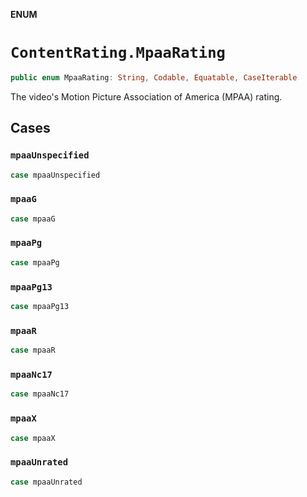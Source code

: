 **ENUM**

# `ContentRating.MpaaRating`

```swift
public enum MpaaRating: String, Codable, Equatable, CaseIterable
```

The video's Motion Picture Association of America (MPAA) rating.

## Cases
### `mpaaUnspecified`

```swift
case mpaaUnspecified
```

### `mpaaG`

```swift
case mpaaG
```

### `mpaaPg`

```swift
case mpaaPg
```

### `mpaaPg13`

```swift
case mpaaPg13
```

### `mpaaR`

```swift
case mpaaR
```

### `mpaaNc17`

```swift
case mpaaNc17
```

### `mpaaX`

```swift
case mpaaX
```

### `mpaaUnrated`

```swift
case mpaaUnrated
```
